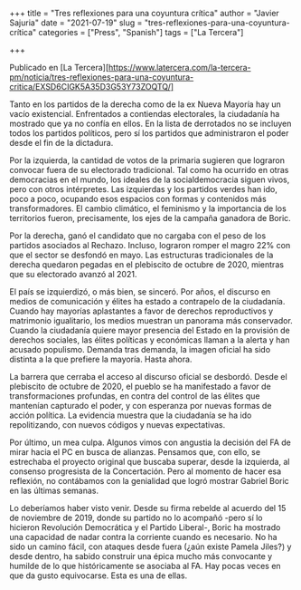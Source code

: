 +++
title = "Tres reflexiones para una coyuntura crítica"
author = "Javier Sajuria"
date = "2021-07-19"
slug = "tres-reflexiones-para-una-coyuntura-crítica"
categories = ["Press", "Spanish"]
tags = ["La Tercera"]

+++

Publicado en [La Tercera][https://www.latercera.com/la-tercera-pm/noticia/tres-reflexiones-para-una-coyuntura-critica/EXSD6CIGK5A35D3G53Y73ZOQTQ/]

Tanto en los partidos de la derecha como de la ex Nueva Mayoría hay un vacío existencial. Enfrentados a contiendas electorales, la ciudadanía ha mostrado que ya no confía en ellos. En la lista de derrotados no se incluyen todos los partidos políticos, pero sí los partidos que administraron el poder desde el fin de la dictadura.

Por la izquierda, la cantidad de votos de la primaria sugieren que lograron convocar fuera de su electorado tradicional. Tal como ha ocurrido en otras democracias en el mundo, los ideales de la socialdemocracia siguen vivos, pero con otros intérpretes. Las izquierdas y los partidos verdes han ido, poco a poco, ocupando esos espacios con formas y contenidos más transformadores. El cambio climático, el feminismo y la importancia de los territorios fueron, precisamente, los ejes de la campaña ganadora de Boric.

Por la derecha, ganó el candidato que no cargaba con el peso de los partidos asociados al Rechazo. Incluso, lograron romper el magro 22% con que el sector se desfondó en mayo. Las estructuras tradicionales de la derecha quedaron pegadas en el plebiscito de octubre de 2020, mientras que su electorado avanzó al 2021.

El país se izquierdizó, o más bien, se sinceró. Por años, el discurso en medios de comunicación y élites ha estado a contrapelo de la ciudadanía. Cuando hay mayorías aplastantes a favor de derechos reproductivos y matrimonio igualitario, los medios muestran un panorama más conservador. Cuando la ciudadanía quiere mayor presencia del Estado en la provisión de derechos sociales, las élites políticas y económicas llaman a la alerta y han acusado populismo. Demanda tras demanda, la imagen oficial ha sido distinta a la que prefiere la mayoría. Hasta ahora.

La barrera que cerraba el acceso al discurso oficial se desbordó. Desde el plebiscito de octubre de 2020, el pueblo se ha manifestado a favor de transformaciones profundas, en contra del control de las élites que mantenían capturado el poder, y con esperanza por nuevas formas de acción política. La evidencia muestra que la ciudadanía se ha ido repolitizando, con nuevos códigos y nuevas expectativas.

Por último, un mea culpa. Algunos vimos con angustia la decisión del FA de mirar hacia el PC en busca de alianzas. Pensamos que, con ello, se estrechaba el proyecto original que buscaba superar, desde la izquierda, al consenso progresista de la Concertación. Pero al momento de hacer esa reflexión, no contábamos con la genialidad que logró mostrar Gabriel Boric en las últimas semanas.

Lo deberíamos haber visto venir. Desde su firma rebelde al acuerdo del 15 de noviembre de 2019, donde su partido no lo acompañó -pero sí lo hicieron Revolución Democrática y el Partido Liberal-, Boric ha mostrado una capacidad de nadar contra la corriente cuando es necesario. No ha sido un camino fácil, con ataques desde fuera (¿aún existe Pamela Jiles?) y desde dentro, ha sabido construir una épica mucho más convocante y humilde de lo que históricamente se asociaba al FA. Hay pocas veces en que da gusto equivocarse. Esta es una de ellas.